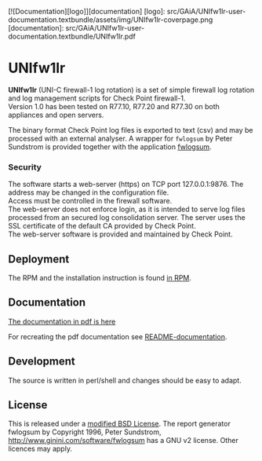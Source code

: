 
[![Documentation][logo]][documentation]
[logo]: src/GAiA/UNIfw1lr-user-documentation.textbundle/assets/img/UNIfw1lr-coverpage.png
[documentation]: src/GAiA/UNIfw1lr-user-documentation.textbundle/UNIfw1lr.pdf

# UNIfw1lr

**UNIfw1lr** (UNI-C firewall-1 log rotation) is a set of simple firewall log
rotation and log management scripts for Check Point firewall-1.          
Version 1.0 has been tested on R77.10, R77.20 and R77.30 on both appliances and
open servers.

The binary format Check Point log files is exported to text (csv) and may
be processed with an external analyser. A wrapper for `fwlogsum` by Peter Sundstrom
is provided together with the application
[fwlogsum](http://www.ginini.com/software/fwlogsum/).

### Security

The software starts a web-server (https) on TCP port 127.0.0.1:9876. The address
may be changed in the configuration file.      
Access must be controlled in the firewall software.        
The web-server does not enforce login, as it is intended to serve log files
processed from an secured log consolidation server. The server uses the SSL
certificate of the default CA provided by Check Point.        
The web-server software is provided and maintained by Check Point.

## Deployment

The RPM and the installation instruction is found [in RPM](RPM).

## Documentation

[The documentation in pdf is here](src/GaIA/UNIfw1lr-user-documentation.textbundle/UNIfw1lr.pdf)

For recreating the pdf documentation see
[README-documentation](src/GAiA/UNIfw1lr-user-documentation.textbundle/README-documentation.md).

## Development

The source is written in perl/shell and changes should be easy to adapt.

## License

This is released under a
[modified BSD License](https://opensource.org/licenses/BSD-3-Clause). The report generator
fwlogsum by Copyright 1996, Peter Sundstrom, http://www.ginini.com/software/fwlogsum has
a GNU v2 license. Other licences may apply.

